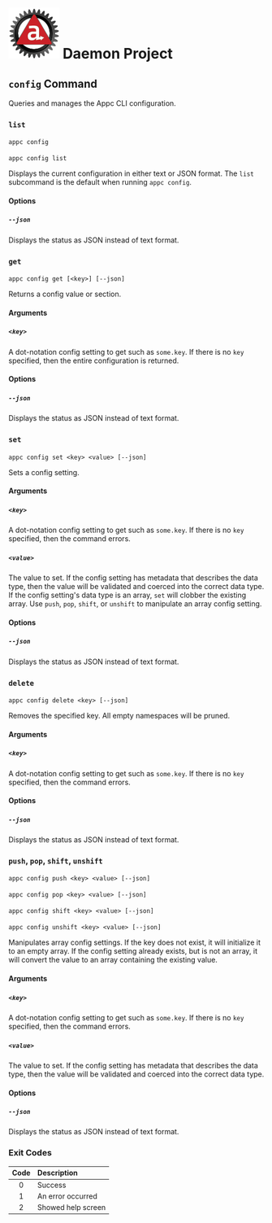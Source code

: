 # ![Appc Daemon logo](../../images/appc-daemon.png) Daemon Project

## `config` Command

Queries and manages the Appc CLI configuration.

### `list`

```
appc config

appc config list
```

Displays the current configuration in either text or JSON format. The `list` subcommand is the
default when running `appc config`.

#### Options

##### `--json`

Displays the status as JSON instead of text format.

### `get`

```
appc config get [<key>] [--json]
```

Returns a config value or section.

#### Arguments

##### `<key>`

A dot-notation config setting to get such as `some.key`. If there is no `key` specified, then the
entire configuration is returned.

#### Options

##### `--json`

Displays the status as JSON instead of text format.

### `set`

```
appc config set <key> <value> [--json]
```

Sets a config setting.

#### Arguments

##### `<key>`

A dot-notation config setting to get such as `some.key`. If there is no `key` specified, then the
command errors.

##### `<value>`

The value to set. If the config setting has metadata that describes the data type, then the value
will be validated and coerced into the correct data type. If the config setting's data type is an
array, `set` will clobber the existing array. Use `push`, `pop`, `shift`, or `unshift` to manipulate
an array config setting.

#### Options

##### `--json`

Displays the status as JSON instead of text format.

### `delete`

```
appc config delete <key> [--json]
```

Removes the specified key. All empty namespaces will be pruned.

#### Arguments

##### `<key>`

A dot-notation config setting to get such as `some.key`. If there is no `key` specified, then the
command errors.

#### Options

##### `--json`

Displays the status as JSON instead of text format.

### `push`, `pop`, `shift`, `unshift`

```
appc config push <key> <value> [--json]

appc config pop <key> <value> [--json]

appc config shift <key> <value> [--json]

appc config unshift <key> <value> [--json]
```

Manipulates array config settings. If the key does not exist, it will initialize it to an empty
array. If the config setting already exists, but is not an array, it will convert the value to an
array containing the existing value.

#### Arguments

##### `<key>`

A dot-notation config setting to get such as `some.key`. If there is no `key` specified, then the
command errors.

##### `<value>`

The value to set. If the config setting has metadata that describes the data type, then the value
will be validated and coerced into the correct data type.

#### Options

##### `--json`

Displays the status as JSON instead of text format.

### Exit Codes

| Code  | Description                                          |
| :---: | :--------------------------------------------------- |
| 0     | Success                                              |
| 1     | An error occurred                                    |
| 2     | Showed help screen                                   |
